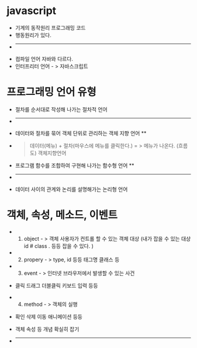 # javascript
* 기계의 동작원리 프로그래밍 코드 
* 행동원리가 있다.
* ------------------------------
* 컴파일 언어 자바와 다르다.
* 인터프리터 언어 - > 자바스크립트  
# 프로그래밍 언어 유형 
* 절차를 순서대로 작성해 나가는 절차적 언어 
* ----------------------------------------------------------
* 데이터와 절차를 묶어 객체 단위로 관리하는 객체 지향 언어 **
- > 데이터(메뉴) + 절차(마우스에 메뉴를 클릭한다.) = > 메뉴가 나온다. (흐름도) 
    객체지향언어   
* 프로그램 함수를 조합하여 구현해 나가는 함수형 언어  **
* ----------------------------------------------------------- 
* 데이터 사이의 관계와 논리를 설명해가는 논리형 언어 

# 객체, 속성, 메소드, 이벤트 
* 1. object - > 객체 사용자가 컨트롤 할 수 있는 객체 대상 (내가 잡을 수 있는 대상 
    id # class . 등등 잡을 수 있다.
) 
* 2. propery - >  type, id 등등 태그명 클래스 등 

* 3. event  - > 인터넷 브라우저에서 발생할 수 있는 사건 
* 클릭 드래그 더블클릭 키보드 입력 등등 

* 4. method - > 객체의 실행  
* 확인 삭제 이동 애니메이션 등등 

* 객체 속성 등 개념 확실히 잡기 

* ---------------------------------------------------------------------

